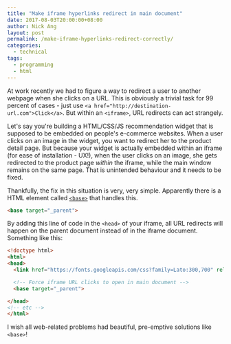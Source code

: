 ```yaml
---
title: "Make iframe hyperlinks redirect in main document"
date: 2017-08-03T20:00:00+08:00
author: Nick Ang
layout: post
permalink: /make-iframe-hyperlinks-redirect-correctly/
categories:
  - technical
tags:
  - programming
  - html
---
```


At work recently we had to figure a way to redirect a user to another webpage when she clicks on a URL. This is obviously a trivial task for 99 percent of cases - just use `<a href="http://destination-url.com">Click</a>`. But within an `<iframe>`, URL redirects can act strangely.

<!--more-->

Let's say you're building a HTML/CSS/JS recommendation widget that is supposed to be embedded on people's e-commerce websites. When a user clicks on an image in the widget, you want to redirect her to the product detail page. But because your widget is actually embedded within an iframe (for ease of installation - UX!), when the user clicks on an image, she gets redirected to the product page _within_ the iframe, while the main window remains on the same page. That is unintended behaviour and it needs to be fixed.

Thankfully, the fix in this situation is very, very simple. Apparently there is a HTML element called [`<base>`][1] that handles this.

```html
<base target="_parent">
```

By adding this line of code in the `<head>` of your iframe, all URL redirects will happen on the parent document instead of in the iframe document. Something like this:

```html
<!doctype html>
<html>
<head>
  <link href="https://fonts.googleapis.com/css?family=Lato:300,700" rel="stylesheet">

  <!-- Force iframe URL clicks to open in main document -->
  <base target="_parent">

</head>
<!-- etc -->
</html>
```

I wish all web-related problems had beautiful, pre-emptive solutions like `<base>`!

[1]: https://developer.mozilla.org/en/docs/Web/HTML/Element/base

